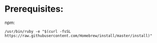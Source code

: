 # Prerequisites:

npm:
 
 ``/usr/bin/ruby -e "$(curl -fsSL https://raw.githubusercontent.com/Homebrew/install/master/install)"
``
